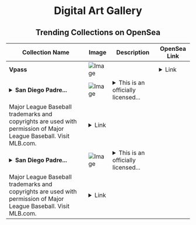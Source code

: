 <div align="center">

# Digital Art Gallery

## Trending Collections on OpenSea

| Collection Name                       | Image                                                                                     | Description                       | OpenSea Link                                                                                          |
|---------------------------------------|-------------------------------------------------------------------------------------------|-----------------------------------|--------------------------------------------------------------------------------------------------------|
| **Vpass** | ![Image](https://i.seadn.io/s/raw/files/c49d06415f385ae43f06192654b76c10.png?w=500&auto=format?w=200&auto=format) |  | <details><summary>Link</summary>[Vpass](https://opensea.io/collection/vpass-1)</details> |
| **<details><summary>San Diego Padre...</summary>San Diego Padres™ Tommy Pham Base Vintage Stock 16 Super Rare</details>** | ![Image](https://i.seadn.io/s/raw/files/2cbefbcaf1cebf4123073f5f867e863e.jpg?w=500&auto=format?w=200&auto=format) | <details><summary>This is an officially licensed...</summary>This is an officially licensed NFT from the 2022 Topps Series 1 Baseball NFT Collection. Inspired by the fan-favorite Topps Series 1 Base, this collection also includes brand new NFT products such as Stars of MLB Chrome, Generation NOW, Ultra Short Print, Team Cube 2.0, and a special 1987 35th Anniversary Motion Set. Visit ToppsNFTs.com for more details on this release.
Major League Baseball trademarks and copyrights are used with permission of Major League Baseball. Visit MLB.com.</details> | <details><summary>Link</summary>[San Diego Padres™ Tommy Pham Base Vintage Stock 16 Super Rare](https://opensea.io/collection/san-diego-padres-tm-tommy-pham-base-vintage-stoc-1)</details> |
| **<details><summary>San Diego Padre...</summary>San Diego Padres™ Tommy Pham Base Vintage Stock 16 Super Rare</details>** | ![Image](https://i.seadn.io/s/raw/files/2cbefbcaf1cebf4123073f5f867e863e.jpg?w=500&auto=format?w=200&auto=format) | <details><summary>This is an officially licensed...</summary>This is an officially licensed NFT from the 2022 Topps Series 1 Baseball NFT Collection. Inspired by the fan-favorite Topps Series 1 Base, this collection also includes brand new NFT products such as Stars of MLB Chrome, Generation NOW, Ultra Short Print, Team Cube 2.0, and a special 1987 35th Anniversary Motion Set. Visit ToppsNFTs.com for more details on this release.
Major League Baseball trademarks and copyrights are used with permission of Major League Baseball. Visit MLB.com.</details> | <details><summary>Link</summary>[San Diego Padres™ Tommy Pham Base Vintage Stock 16 Super Rare](https://opensea.io/collection/san-diego-padres-tm-tommy-pham-base-vintage-stock)</details> |

</div>